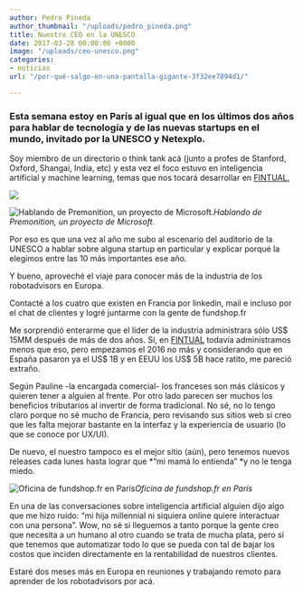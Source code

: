 ```yaml
---
author: Pedro Pineda
author_thumbnail: "/uploads/pedro_pineda.png"
title: Nuestro CEO en la UNESCO
date: 2017-03-28 00:00:00 +0000
image: "/uploads/ceo-unesco.png"
categories:
- noticias
url: "/por-qué-salgo-en-una-pantalla-gigante-3f32ee7894d1/"

---
```

### Esta semana estoy en París al igual que en los últimos dos años para hablar de tecnología y de las nuevas startups en el mundo, invitado por la UNESCO y Netexplo.

Soy miembro de un directorio o think tank acá (junto a profes de Stanford, Oxford, Shangai, India, etc) y esta vez el foco estuvo en inteligencia artificial y machine learning, temas que nos tocará desarrollar en [FINTUAL.](http://www.fintual.com)

![](/uploads/por-qué-salgo5290.jpeg)

![Hablando de Premonition, un proyecto de Microsoft.](/uploads/por-qué-salgo5056.jpeg)*Hablando de Premonition, un proyecto de Microsoft.*

Por eso es que una vez al año me subo al escenario del auditorio de la UNESCO a hablar sobre alguna startup en particular y explicar porqué la elegimos entre las 10 más importantes ese año.

Y bueno, aproveché el viaje para conocer más de la industria de los robotadvisors en Europa.

Contacté a los cuatro que existen en Francia por linkedin, mail e incluso por el chat de clientes y logré juntarme con la gente de fundshop.fr

Me sorprendió enterarme que el líder de la industria administrara sólo US$ 15MM después de más de dos años. Sí, en [FINTUAL](http://www.fintual.com) todavía administramos menos que eso, pero empezamos el 2016 no más y considerando que en España pasaron ya el US$ 1B y en EEUU los US$ 5B hace ratito, me pareció extraño.

Según Pauline -la encargada comercial- los franceses son más clásicos y quieren tener a alguien al frente. Por otro lado parecen ser muchos los beneficios tributarios al invertir de forma tradicional. No sé, no lo tengo claro porque no sé mucho de Francia, pero revisando sus sitios web sí creo que les falta mejorar bastante en la interfaz y la experiencia de usuario (lo que se conoce por UX/UI).

De nuevo, el nuestro tampoco es el mejor sitio (aún), pero tenemos nuevos releases cada lunes hasta lograr que *“mi mamá lo entienda” *y no le tenga miedo.

![Oficina de fundshop.fr en París](/uploads/por-qué-salgo7856.jpeg)*Oficina de fundshop.fr en París*

En una de las conversaciones sobre inteligencia artificial alguien dijo algo que me hizo ruido: “mi hija millennial ni siquiera online quiere interactuar con una persona”. Wow, no sé si lleguemos a tanto porque la gente creo que necesita a un humano al otro cuando se trata de mucha plata, pero sí que tenemos que automatizar todo lo que se pueda con tal de bajar los costos que inciden directamente en la rentabilidad de nuestros clientes.

Estaré dos meses más en Europa en reuniones y trabajando remoto para aprender de los robotadvisors por acá.